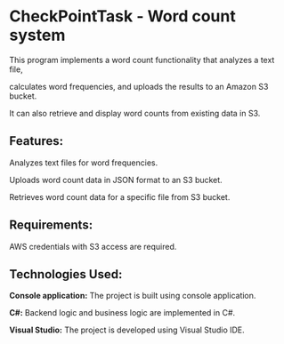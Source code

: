 # CheckPointTask - Word count system
 
This program implements a word count functionality that analyzes a text file,

calculates word frequencies, and uploads the results to an Amazon S3 bucket. 

It can also retrieve and display word counts from existing data in S3.

## Features:

Analyzes text files for word frequencies.

Uploads word count data in JSON format to an S3 bucket.

Retrieves word count data for a specific file from S3 bucket.

## Requirements:

AWS credentials with S3 access are required.

## Technologies Used:

**Console application:** The project is built using console application.

**C#:** Backend logic and business logic are implemented in C#.

**Visual Studio:** The project is developed using Visual Studio IDE.
